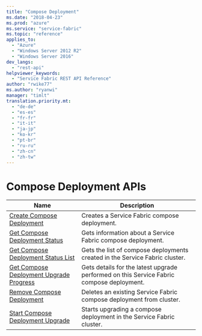 ```yaml
---
title: "Compose Deployment"
ms.date: "2018-04-23"
ms.prod: "azure"
ms.service: "service-fabric"
ms.topic: "reference"
applies_to: 
  - "Azure"
  - "Windows Server 2012 R2"
  - "Windows Server 2016"
dev_langs: 
  - "rest-api"
helpviewer_keywords: 
  - "Service Fabric REST API Reference"
author: "rwike77"
ms.author: "ryanwi"
manager: "timlt"
translation.priority.mt: 
  - "de-de"
  - "es-es"
  - "fr-fr"
  - "it-it"
  - "ja-jp"
  - "ko-kr"
  - "pt-br"
  - "ru-ru"
  - "zh-cn"
  - "zh-tw"
---
```

# Compose Deployment APIs

| Name | Description |
| --- | --- |
| [Create Compose Deployment](sfclient-v62-api-createcomposedeployment.md) | Creates a Service Fabric compose deployment.<br/> |
| [Get Compose Deployment Status](sfclient-v62-api-getcomposedeploymentstatus.md) | Gets information about a Service Fabric compose deployment.<br/> |
| [Get Compose Deployment Status List](sfclient-v62-api-getcomposedeploymentstatuslist.md) | Gets the list of compose deployments created in the Service Fabric cluster.<br/> |
| [Get Compose Deployment Upgrade Progress](sfclient-v62-api-getcomposedeploymentupgradeprogress.md) | Gets details for the latest upgrade performed on this Service Fabric compose deployment.<br/> |
| [Remove Compose Deployment](sfclient-v62-api-removecomposedeployment.md) | Deletes an existing Service Fabric compose deployment from cluster.<br/> |
| [Start Compose Deployment Upgrade](sfclient-v62-api-startcomposedeploymentupgrade.md) | Starts upgrading a compose deployment in the Service Fabric cluster.<br/> |

